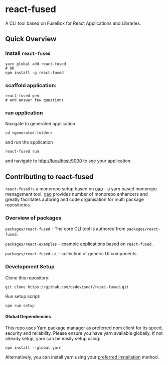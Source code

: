 # react-fused
A CLI tool based on FuseBox for React Applications and Libraries.

## Quick Overview

### install `react-fused`
```
yarn global add react-fused
# OR
npm install -g react-fused
```

### scaffold application:
```
react-fused gen
# and answer few questions
```

### run application
Navigate to generated application
```
cd <generated-folder>
```
and run the application
```
react-fused run
```
and navigate to [http://localhost:9000](http://localhost:9000) to see your application.


## Contributing to react-fused

`react-fused` is a monorepo setup based on [oao](https://github.com/guigrpa/oao) - a yarn based monorepo management tool. [oao](https://github.com/guigrpa/oao) provides number of monorepo enhancers and greatly facilitates autoring and code organisation for multi package repositories.

### Overview of packages

`packages/react-fused` - The core CLI tool is authored from `packages/react-fused`.

`packages/react-examples` - example applications based on `react-fused`.

`packages/react-fused-ui` - collection of generic UI components.

### Development Setup

Clone this repository:
```
git clone https://github.com/osdevisnot/react-fused.git
```

Run setup script:
```
npm run setup
```

#### Global Dependencies

This repo uses [Yarn](https://yarnpkg.com/en/) package manager as preferred npm client for its speed, security and reliability. Please ensure you have yarn available globally. If not already setup, yarn can be easily setup using:
```
npm install --global yarn
```
Alternatively, you can install yarn using your [preferred installation](https://yarnpkg.com/en/docs/install) method.
